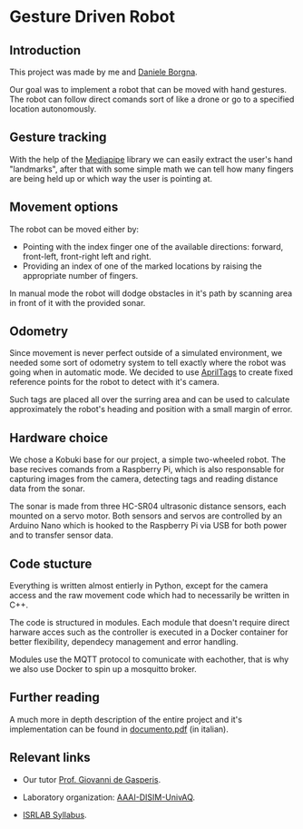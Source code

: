 # Gesture Driven Robot

## Introduction

This project was made by me and [Daniele Borgna](https://github.com/Borgna02).

Our goal was to implement a robot that can be moved with hand gestures.
The robot can follow direct comands sort of like a drone or go to a specified location autonomously.

## Gesture tracking

With the help of the [Mediapipe](https://developers.google.com/mediapipe) library we can easily extract the user's hand "landmarks", after that with some simple math we can tell how many fingers are being held up or which way the user is pointing at.

## Movement options

The robot can be moved either by:
* Pointing with the index finger one of the available directions: forward, front-left, front-right left and right.
* Providing an index of one of the marked locations by raising the appropriate number of fingers.

In manual mode the robot will dodge obstacles in it's path by scanning area in front of it with the provided sonar.

## Odometry

Since movement is never perfect outside of a simulated environment, we needed some sort of odometry system to tell exactly where the robot was going when in automatic mode. We decided to use [AprilTags](https://april.eecs.umich.edu/software/apriltag) to create fixed reference points for the robot to detect with it's camera.

Such tags are placed all over the surring area and can be used to calculate approximately the robot's heading and position with a small margin of error.

## Hardware choice

We chose a Kobuki base for our project, a simple two-wheeled robot.
The base recives comands from a Raspberry Pi, which is also responsable for capturing images from the camera, detecting tags and reading distance data from the sonar.

The sonar is made from three HC-SR04 ultrasonic distance sensors, each mounted on a servo motor. Both sensors and servos are controlled by an Arduino Nano which is hooked to the Raspberry Pi via USB for both power and to transfer sensor data.

## Code stucture

Everything is written almost entierly in Python, except for the camera access and the raw movement code which had to necessarily be written in C++.

The code is structured in modules. Each module that doesn't require direct harware acces such as the controller is executed in a Docker container for better flexibility, dependecy management and error handling.

Modules use the MQTT protocol to comunicate with eachother, that is why we also use Docker to spin up a mosquitto broker.


## Further reading

A much more in depth description of the entire project and it's implementation can be found in [documento.pdf](https://github.com/luca-tracanna/gesture_driven_robot/blob/main/documento.pdf) (in italian).

## Relevant links

* Our tutor [Prof. Giovanni de Gasperis](https://www.disim.univaq.it/GiovanniDeGasperis/119/).

* Laboratory organization: [AAAI-DISIM-UnivAQ](https://github.com/aaai-disim-univaq).

* [ISRLAB Syllabus](https://univaq.coursecatalogue.cineca.it/insegnamenti/2023/35824/2015/9999/10006?coorte=2021&schemaid=10906).

















